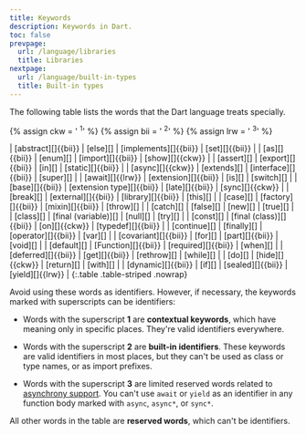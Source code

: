 ```yaml
---
title: Keywords
description: Keywords in Dart.
toc: false
prevpage:
  url: /language/libraries
  title: Libraries
nextpage:
  url: /language/built-in-types
  title: Built-in types
---
```


The following table lists the words that the Dart language treats specially.

{% assign ckw = '&nbsp;<sup title="contextual keyword" alt="contextual keyword">1</sup>' %}
{% assign bii = '&nbsp;<sup title="built-in-identifier" alt="built-in-identifier">2</sup>' %}
{% assign lrw = '&nbsp;<sup title="limited reserved word" alt="limited reserved word">3</sup>' %}
<div class="table-wrapper" markdown="1">
| [abstract][]{{bii}}   | [else][]                  | [implements][]{{bii}} | [set][]{{bii}}     |
| [as][]{{bii}}         | [enum][]                  | [import][]{{bii}}     | [show][]{{ckw}}    |
| [assert][]            | [export][]{{bii}}         | [in][]                | [static][]{{bii}}  |
| [async][]{{ckw}}      | [extends][]               | [interface][]{{bii}}  | [super][]          |
| [await][]{{lrw}}      | [extension][]{{bii}}      | [is][]                | [switch][]         |
| [base][]{{bii}}       | [extension type][]{{bii}} | [late][]{{bii}}       | [sync][]{{ckw}}    |
| [break][]             | [external][]{{bii}}       | [library][]{{bii}}    | [this][]           |
| [case][]              | [factory][]{{bii}}        | [mixin][]{{bii}}      | [throw][]          |
| [catch][]             | [false][]                 | [new][]               | [true][]           |
| [class][]             | [final (variable)][]      | [null][]              | [try][]            |
| [const][]             | [final (class)][]{{bii}}  | [on][]{{ckw}}         | [typedef][]{{bii}} |
| [continue][]          | [finally][]               | [operator][]{{bii}}   | [var][]            |
| [covariant][]{{bii}}  | [for][]                   | [part][]{{bii}}       | [void][]           |
| [default][]           | [Function][]{{bii}}       | [required][]{{bii}}   | [when][]           |
| [deferred][]{{bii}}   | [get][]{{bii}}            | [rethrow][]           | [while][]          |
| [do][]                | [hide][]{{ckw}}           | [return][]            | [with][]           |
| [dynamic][]{{bii}}    | [if][]                    | [sealed][]{{bii}}     | [yield][]{{lrw}}   |
{:.table .table-striped .nowrap}
</div>

[abstract]: /language/class-modifiers#abstract
[as]: /language/operators#type-test-operators
[assert]: /language/error-handling#assert
[async]: /language/async
[await]: /language/async
[base]: /language/class-modifiers#base
[break]: /language/loops#break-and-continue
[case]: /language/branches#switch
[catch]: /language/error-handling#catch
[class]: /language/classes#instance-variables
[const]: /language/variables#final-and-const
[continue]: /language/loops#break-and-continue
[covariant]: /guides/language/sound-problems#the-covariant-keyword
[default]: /language/branches#switch
[deferred]: /language/libraries#lazily-loading-a-library
[do]: /language/loops#while-and-do-while
[dynamic]: /language#important-concepts
[else]: /language/branches#if
[enum]: /language/enums
[export]: /guides/libraries/create-packages
[extends]: /language/extend
[extension]: /language/extension-methods
[extension type]: /language/extension-types
[external]: https://spec.dart.dev/DartLangSpecDraft.pdf#External%20Functions
[factory]: /language/constructors#factory-constructors
[false]: /language/built-in-types#booleans
[final (variable)]: /language/variables#final-and-const
[final (class)]: /language/class-modifiers#final
[finally]: /language/error-handling#finally
[for]: /language/loops#for-loops
[Function]: /language/functions
[get]: /language/methods#getters-and-setters
[hide]: /language/libraries#importing-only-part-of-a-library
[if]: /language/branches#if
[implements]: /language/classes#implicit-interfaces
[import]: /language/libraries#using-libraries
[in]: /language/loops#for-loops
[interface]: /language/class-modifiers#interface
[is]: /language/operators#type-test-operators
[late]: /language/variables#late-variables
[library]: /language/libraries
[mixin]: /language/mixins
[new]: /language/classes#using-constructors
[null]: /language/variables#default-value
[on]: /language/error-handling#catch
[operator]: /language/methods#operators
[part]: /guides/libraries/create-packages#organizing-a-package
[required]: /language/functions#named-parameters
[rethrow]: /language/error-handling#catch
[return]: /language/functions#return-values
[sealed]: /language/class-modifiers#sealed
[set]: /language/methods#getters-and-setters
[show]: /language/libraries#importing-only-part-of-a-library
[static]: /language/classes#class-variables-and-methods
[super]: /language/extend
[switch]: /language/branches#switch
[sync]: /language/functions#generators
[this]: /language/constructors
[throw]: /language/error-handling#throw
[true]: /language/built-in-types#booleans
[try]: /language/error-handling#catch
[typedef]: /language/typedefs
[var]: /language/variables
[void]: /language/built-in-types
[when]: /language/branches#when
[with]: /language/mixins
[while]: /language/loops#while-and-do-while
[yield]: /language/functions#generators

Avoid using these words as identifiers.
However, if necessary, the keywords marked with superscripts can be identifiers:

* Words with the superscript **1** are **contextual keywords**,
  which have meaning only in specific places.
  They're valid identifiers everywhere.

* Words with the superscript **2** are **built-in identifiers**.
  These keywords are valid identifiers in most places,
  but they can't be used as class or type names, or as import prefixes.

* Words with the superscript **3** are limited reserved words related to
  [asynchrony support][].
  You can't use `await` or `yield` as an identifier
  in any function body marked with `async`, `async*`, or `sync*`.

All other words in the table are **reserved words**,
which can't be identifiers.

[asynchrony support]: /language/async
